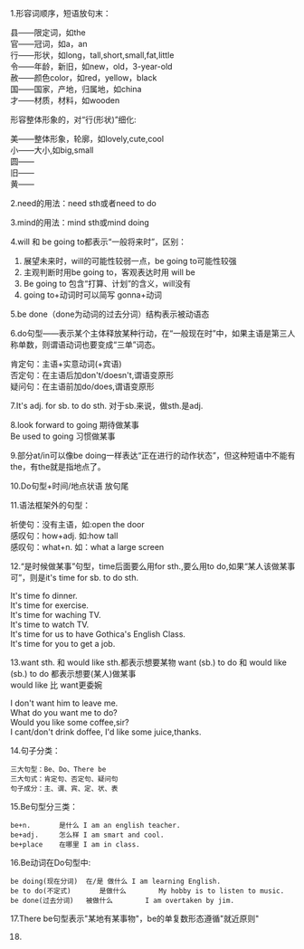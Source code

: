 1.形容词顺序，短语放句末：

  县——限定词，如the  
  官——冠词，如a，an  
  行——形状，如long，tall,short,small,fat,little  
  令——年龄，新旧，如new，old，3-year-old  
  赦——颜色color，如red，yellow，black  
  国——国家，产地，归属地，如china  
  才——材质，材料，如wooden  
  
形容整体形象的，对“行(形状)”细化:

  美——整体形象，轮廓，如lovely,cute,cool  
  小——大小,如big,small  
  圆——  
  旧——  
  黄——  

2.need的用法：need sth或者need to do

3.mind的用法：mind sth或mind doing

4.will 和 be going to都表示“一般将来时”，区别：

  1. 展望未来时，will的可能性较弱一点，be going to可能性较强  
  2. 主观判断时用be going to，客观表达时用 will be  
  3. Be going to 包含“打算、计划”的含义，will没有  
  4. going to+动词时可以简写 gonna+动词  

5.be done（done为动词的过去分词）结构表示被动语态

6.do句型——表示某个主体释放某种行动，在“一般现在时”中，如果主语是第三人称单数，则谓语动词也要变成“三单”词态。

  肯定句：主语+实意动词(+宾语)  
  否定句：在主语后加don't/doesn't,谓语变原形  
  疑问句：在主语前加do/does,谓语变原形  

7.It's adj. for sb. to do sth.     对于sb.来说，做sth.是adj.

8.look forward to going    期待做某事  
    Be used to going    习惯做某事
    
9.部分at/in可以像be doing一样表达“正在进行的动作状态”，但这种短语中不能有the，有the就是指地点了。

10.Do句型+时间/地点状语     放句尾

11.语法框架外的句型：

  祈使句：没有主语，如:open the door  
  感叹句：how+adj. 如:how tall  
  感叹句：what+n. 如：what a large screen
  
12.“是时候做某事”句型，time后面要么用for sth.,要么用to do,如果“某人该做某事可”，则是it's time for sb. to do sth.
  
  It's time fo dinner.  
  It's time for exercise.  
  It's time for waching TV.  
  It's time to watch TV.  
  It's time for us to have Gothica's English Class.  
  It's time for you to get a job.  
  
13.want sth. 和 would like sth.都表示想要某物
  want (sb.) to do 和 would like (sb.) to do 都表示想要(某人)做某事  
  would like 比 want更委婉  
  
  I don't want him to leave me.    
  What do you want me to do?  
  Would you like some coffee,sir?  
  I cant/don't drink doffee, I'd like some juice,thanks.

14.句子分类：

	三大句型：Be、Do、There be
	三大句式：肯定句、否定句、疑问句
	句子成分：主、谓、宾、定、状、表

15.Be句型分三类：

	be+n.		是什么	I am an english teacher.
	be+adj.		怎么样	I am smart and cool.
	be+place	在哪里	I am in class.

16.Be动词在Do句型中:

	be doing(现在分词)	在/是 做什么	I am learning English.
	be to do(不定式)		是做什么		My hobby is to listen to music.
	be done(过去分词)	被做什么		I am overtaken by jim.

17.There be句型表示"某地有某事物"，be的单复数形态遵循"就近原则"  

18.